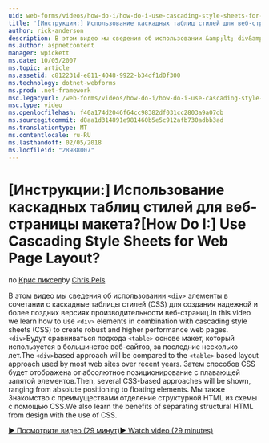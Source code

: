 ```yaml
---
uid: web-forms/videos/how-do-i/how-do-i-use-cascading-style-sheets-for-web-page-layout
title: '[Инструкции:] Использование каскадных таблиц стилей для веб-страницы макета? | Документы Майкрософт'
author: rick-anderson
description: В этом видео мы сведения об использовании &amp;lt; div&amp;gt; элементов в сочетании с каскадные таблицы стилей (CSS) для создания надежной и более поздних версиях производительности веб-p...
ms.author: aspnetcontent
manager: wpickett
ms.date: 10/05/2007
ms.topic: article
ms.assetid: c812231d-e811-4048-9922-b34df1d0f300
ms.technology: dotnet-webforms
ms.prod: .net-framework
msc.legacyurl: /web-forms/videos/how-do-i/how-do-i-use-cascading-style-sheets-for-web-page-layout
msc.type: video
ms.openlocfilehash: f40a174d2046f64cc98382df031cc2803a9a07db
ms.sourcegitcommit: d8aa1d314891e981460b5e5c912afb730adbb3ad
ms.translationtype: MT
ms.contentlocale: ru-RU
ms.lasthandoff: 02/05/2018
ms.locfileid: "28988007"
---
```

<a name="how-do-i-use-cascading-style-sheets-for-web-page-layout"></a><span data-ttu-id="ba3d5-104">[Инструкции:] Использование каскадных таблиц стилей для веб-страницы макета?</span><span class="sxs-lookup"><span data-stu-id="ba3d5-104">[How Do I:] Use Cascading Style Sheets for Web Page Layout?</span></span>
====================
<span data-ttu-id="ba3d5-105">по [Крис пиксел](https://twitter.com/chrispels)</span><span class="sxs-lookup"><span data-stu-id="ba3d5-105">by [Chris Pels](https://twitter.com/chrispels)</span></span>

<span data-ttu-id="ba3d5-106">В этом видео мы сведения об использовании `<div>` элементы в сочетании с каскадные таблицы стилей (CSS) для создания надежной и более поздних версиях производительности веб-страниц.</span><span class="sxs-lookup"><span data-stu-id="ba3d5-106">In this video we learn how to use `<div>` elements in combination with cascading style sheets (CSS) to create robust and higher performance web pages.</span></span> <span data-ttu-id="ba3d5-107">`<div>`Будут сравниваться подхода `<table>` основе макет, который используется в большинстве веб-сайтов, за последние несколько лет.</span><span class="sxs-lookup"><span data-stu-id="ba3d5-107">The `<div>`based approach will be compared to the `<table>` based layout approach used by most web sites over recent years.</span></span> <span data-ttu-id="ba3d5-108">Затем способов CSS будет отображена от абсолютное позиционирование с плавающей запятой элементов.</span><span class="sxs-lookup"><span data-stu-id="ba3d5-108">Then, several CSS-based approaches will be shown, ranging from absolute positioning to floating elements.</span></span> <span data-ttu-id="ba3d5-109">Мы также Знакомство с преимуществами отделение структурной HTML из схемы с помощью CSS.</span><span class="sxs-lookup"><span data-stu-id="ba3d5-109">We also learn the benefits of separating structural HTML from design with the use of CSS.</span></span>

[<span data-ttu-id="ba3d5-110">&#9654; Посмотрите видео (29 минут)</span><span class="sxs-lookup"><span data-stu-id="ba3d5-110">&#9654; Watch video (29 minutes)</span></span>](https://channel9.msdn.com/Blogs/ASP-NET-Site-Videos/how-do-i-use-cascading-style-sheets-for-web-page-layout)
